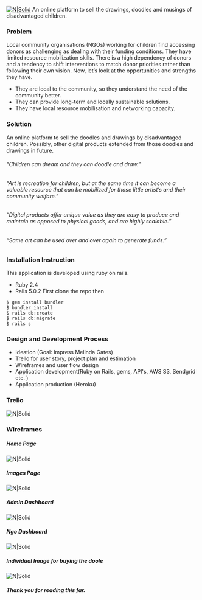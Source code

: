 [![N|Solid](http://res.cloudinary.com/dihqhbf9i/image/upload/v1492949154/about_us_sk9lab.png)](https://dreamdoodledesign.herokuapp.com)
An online platform to sell the drawings, doodles and musings of disadvantaged children.
### Problem
Local community organisations (NGOs) working for children find accessing donors as challenging as dealing with their funding conditions. They have limited resource mobilization skills. There is a high dependency of donors and a tendency to shift interventions to match donor priorities rather than following their own vision.
Now, let’s look at the opportunities and strengths they have.
- They are local to the community, so they understand the need of the community better.
- They can provide long-term and locally sustainable solutions.
- They have local resource mobilisation and networking capacity.
### Solution
An online platform to sell the doodles and drawings by disadvantaged children. Possibly, other digital products extended from those doodles and drawings in future.
###### “Children can dream and they can doodle and draw.”
###### “Art is recreation for children, but at the same time it can become a valuable resource that can be mobilized for those little artist’s and their community welfare.”
###### “Digital products offer unique value as they are easy to produce and maintain as opposed to physical goods, and are highly scalable.”
###### “Same art can be used over and over again to generate funds.”

### Installation Instruction
This application is developed using ruby on rails.
- Ruby 2.4
- Rails 5.0.2
First clone the repo then
```
$ gem install bundler
$ bundler install
$ rails db:create
$ rails db:migrate
$ rails s
```

### Design and Development Process
- Ideation (Goal: Impress Melinda Gates)
- Trello for user story, project plan and estimation
- Wireframes and user flow design
- Application development(Ruby on Rails, gems, API's, AWS S3, Sendgrid etc. )
- Application production (Heroku)

### Trello
![N|Solid](http://res.cloudinary.com/dihqhbf9i/image/upload/v1493219829/trello_brwgtc.jpg)

### Wireframes
##### Home Page

![N|Solid](http://res.cloudinary.com/dihqhbf9i/image/upload/v1493117052/DDD_Home_bghajf.jpg)
##### Images Page
![N|Solid](http://res.cloudinary.com/dihqhbf9i/image/upload/v1493117057/DDD_Images_zqzptd.jpg)
##### Admin Dashboard
![N|Solid](http://res.cloudinary.com/dihqhbf9i/image/upload/v1493117048/DDD_admin_p1k2h4.jpg)
##### Ngo Dashboard
![N|Solid](http://res.cloudinary.com/dihqhbf9i/image/upload/v1493117041/DDD_ngo_fpdbgm.jpg)
##### Individual Image for buying the doole
![N|Solid](http://res.cloudinary.com/dihqhbf9i/image/upload/v1493117062/DDD_payment_k5tao1.jpg)

##### Thank you for reading this far.
